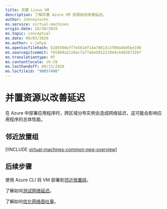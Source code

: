 ```yaml
---
title: 并置 Linux VM
description: 了解并置 Azure VM 资源如何改善延迟。
author: Johnnytechn
ms.service: virtual-machines
origin.date: 10/30/2019
ms.topic: conceptual
ms.date: 09/03/2020
ms.author: v-johya
ms.openlocfilehash: b285560aff7e561df14a78613c3f89a4b05be198
ms.sourcegitcommit: f45809a2120ac7a77abe501221944c4482673287
ms.translationtype: HT
ms.contentlocale: zh-CN
ms.lasthandoff: 09/13/2020
ms.locfileid: "90057490"
---
```

<!--Verified successfully-->
# <a name="co-locate-resources-for-improved-latency"></a>并置资源以改善延迟

在 Azure 中部署应用程序时，跨区域分布实例会造成网络延迟，这可能会影响应用程序的总体性能。 

## <a name="proximity-placement-groups"></a>邻近放置组

[!INCLUDE [virtual-machines-common-ppg-overview](../../../includes/virtual-machines-common-ppg-overview.md)]

## <a name="next-steps"></a>后续步骤

使用 Azure CLI 将 VM 部署到[邻近放置组](proximity-placement-groups.md)。

了解如何[测试网络延迟](https://docs.azure.cn/virtual-network/virtual-network-test-latency?toc=%2fvirtual-machines%2fwindows%2ftoc.json)。

了解如何[优化网络吞吐量](/virtual-network/virtual-network-optimize-network-bandwidth?toc=%2fvirtual-machines%2fwindows%2ftoc.json)。  

<!--Not Available on [use proximity placement groups with SAP applications](/virtual-machines/workloads/sap/sap-proximity-placement-scenarios?toc=%2fvirtual-machines%2fwindows%2ftoc.json)-->

<!-- Update_Description: new article about co location -->
<!--NEW.date: 04/30/2020-->
